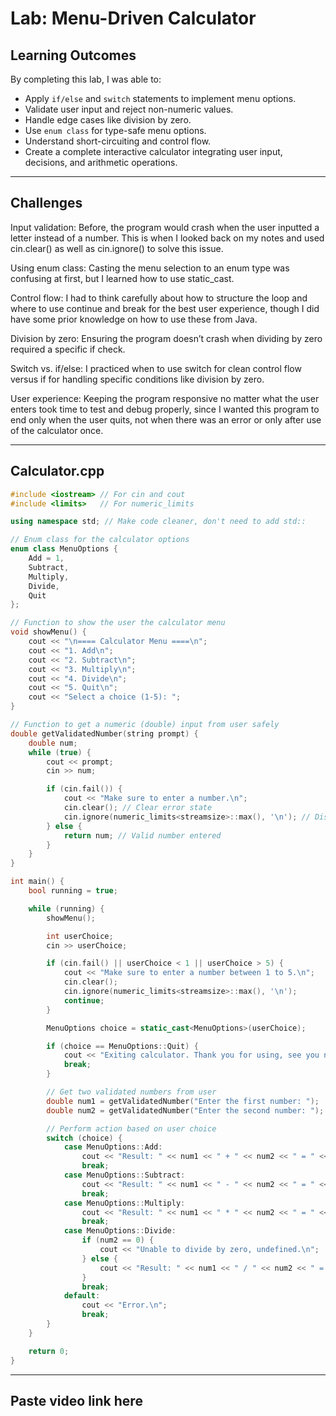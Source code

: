 # Lab: Menu-Driven Calculator

## Learning Outcomes

By completing this lab, I was able to:

- Apply `if/else` and `switch` statements to implement menu options.
- Validate user input and reject non-numeric values.
- Handle edge cases like division by zero.
- Use `enum class` for type-safe menu options.
- Understand short-circuiting and control flow.
- Create a complete interactive calculator integrating user input, decisions, and arithmetic operations.

---

## Challenges
Input validation: Before, the program would crash when the user inputted a letter instead of a number. This is when I looked back on my notes and used cin.clear() as well as cin.ignore() to solve this issue.

Using enum class: Casting the menu selection to an enum type was confusing at first, but I learned how to use static_cast.

Control flow: I had to think carefully about how to structure the loop and where to use continue and break for the best user experience, though I did have some prior knowledge on how to use these from Java.

Division by zero: Ensuring the program doesn’t crash when dividing by zero required a specific if check.

Switch vs. if/else: I practiced when to use switch for clean control flow versus if for handling specific conditions like division by zero.

User experience: Keeping the program responsive no matter what the user enters took time to test and debug properly, since I wanted this program to end only when the user quits, not when there was an error or only after use of the calculator once.

---

## Calculator.cpp

```cpp
#include <iostream> // For cin and cout
#include <limits>   // For numeric_limits

using namespace std; // Make code cleaner, don't need to add std:: 

// Enum class for the calculator options
enum class MenuOptions {
    Add = 1,
    Subtract,
    Multiply,
    Divide,
    Quit
};

// Function to show the user the calculator menu
void showMenu() {
    cout << "\n==== Calculator Menu ====\n";
    cout << "1. Add\n";
    cout << "2. Subtract\n";
    cout << "3. Multiply\n";
    cout << "4. Divide\n";
    cout << "5. Quit\n";
    cout << "Select a choice (1-5): ";
}

// Function to get a numeric (double) input from user safely
double getValidatedNumber(string prompt) {
    double num;
    while (true) {
        cout << prompt;
        cin >> num;

        if (cin.fail()) {
            cout << "Make sure to enter a number.\n";
            cin.clear(); // Clear error state
            cin.ignore(numeric_limits<streamsize>::max(), '\n'); // Discard invalid input
        } else {
            return num; // Valid number entered
        }
    }
}

int main() {
    bool running = true;

    while (running) {
        showMenu();

        int userChoice;
        cin >> userChoice;

        if (cin.fail() || userChoice < 1 || userChoice > 5) {
            cout << "Make sure to enter a number between 1 to 5.\n";
            cin.clear();
            cin.ignore(numeric_limits<streamsize>::max(), '\n');
            continue;
        }

        MenuOptions choice = static_cast<MenuOptions>(userChoice);

        if (choice == MenuOptions::Quit) {
            cout << "Exiting calculator. Thank you for using, see you next time.\n";
            break;
        }

        // Get two validated numbers from user
        double num1 = getValidatedNumber("Enter the first number: ");
        double num2 = getValidatedNumber("Enter the second number: ");

        // Perform action based on user choice
        switch (choice) {
            case MenuOptions::Add:
                cout << "Result: " << num1 << " + " << num2 << " = " << (num1 + num2) << "\n";
                break;
            case MenuOptions::Subtract:
                cout << "Result: " << num1 << " - " << num2 << " = " << (num1 - num2) << "\n";
                break;
            case MenuOptions::Multiply:
                cout << "Result: " << num1 << " * " << num2 << " = " << (num1 * num2) << "\n";
                break;
            case MenuOptions::Divide:
                if (num2 == 0) {
                    cout << "Unable to divide by zero, undefined.\n";
                } else {
                    cout << "Result: " << num1 << " / " << num2 << " = " << (num1 / num2) << "\n";
                }
                break;
            default:
                cout << "Error.\n";
                break;
        }
    }

    return 0;
}
```

---

## Paste video link here

